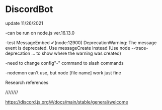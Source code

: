 # DiscordBot

update 11/26/2021

-can be run on node.js ver.16.13.0

-test MessageEmbed ✔(node:12900) DeprecationWarning: The message event is deprecated. Use messageCreate instead
(Use node --trace-deprecation ... to show where the warning was created)

-need to change config"-" command to slash commands

-nodemon can't use, but node [file name] work just fine

Research references

\/\/\/\/\/\/\/\/

https://discord.js.org/#/docs/main/stable/general/welcome
